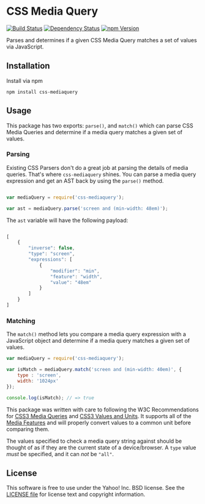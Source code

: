 CSS Media Query
===============

[![Build Status](https://travis-ci.org/ericf/css-mediaquery.png?branch=master)](https://travis-ci.org/ericf/css-mediaquery)
[![Dependency Status](https://gemnasium.com/ericf/css-mediaquery.png)](https://gemnasium.com/ericf/css-mediaquery)
[![npm Version](https://badge.fury.io/js/css-mediaquery.png)](https://npmjs.org/package/css-mediaquery)

Parses and determines if a given CSS Media Query matches a set of values via
JavaScript.

Installation
------------

Install via npm

```
npm install css-mediaquery
```

Usage
-----

This package has two exports: `parse()`, and `match()` which can parse CSS Media
Queries and determine if a media query matches a given set of values.

### Parsing

Existing CSS Parsers don't do a great job at parsing the details of media queries. That's where `css-mediaquery` shines. You can parse a media query expression and get an AST back by using the `parse()` method.

```javascript

var mediaQuery = require('css-mediaquery');

var ast = mediaQuery.parse('screen and (min-width: 48em)');
```

The `ast` variable will have the following payload:

```javascript

[
    {
        "inverse": false,
        "type": "screen",
        "expressions": [
            {
                "modifier": "min",
                "feature": "width",
                "value": "48em"
            }
        ]
    }
]

```

### Matching

The `match()` method lets you compare a media query expression with a JavaScript object and determine if a media query matches a given set of values.

```javascript
var mediaQuery = require('css-mediaquery');

var isMatch = mediaQuery.match('screen and (min-width: 40em)', {
    type : 'screen',
    width: '1024px'
});

console.log(isMatch); // => true
```

This package was written with care to following the W3C Recommendations for
[CSS3 Media Queries][w3c-mq] and [CSS3 Values and Units][w3c-vu]. It supports
all of the [Media Features][w3c-mq-features] and will properly convert values to
a common unit before comparing them.


The values specified to check a media query string against should be thought of
as if they are the current state of a device/browser. A `type` value _must_ be specified, and it can _not_ be `"all"`.


[w3c-mq]: http://www.w3.org/TR/css3-mediaqueries/
[w3c-mq-features]: http://www.w3.org/TR/css3-mediaqueries/#media1
[w3c-vu]: http://www.w3.org/TR/css3-values/


License
-------

This software is free to use under the Yahoo! Inc. BSD license.
See the [LICENSE file][] for license text and copyright information.


[LICENSE file]: https://github.com/ericf/css-mediaquery/blob/master/LICENSE
